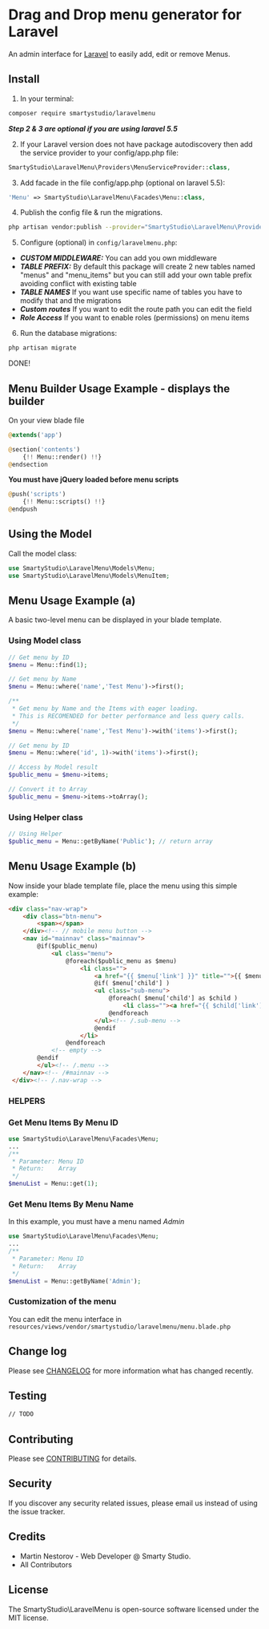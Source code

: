 # Drag and Drop menu generator for Laravel

An admin interface for [Laravel](https://laravel.com) to easily add, edit or remove Menus.

## Install

1. In your terminal:

```bash
composer require smartystudio/laravelmenu
```

**_Step 2 & 3 are optional if you are using laravel 5.5_**

2. If your Laravel version does not have package autodiscovery then add the service provider to your config/app.php file:

```php
SmartyStudio\LaravelMenu\Providers\MenuServiceProvider::class,
```

3. Add facade in the file config/app.php (optional on laravel 5.5):

```php
'Menu' => SmartyStudio\LaravelMenu\Facades\Menu::class,
```

4. Publish the config file & run the migrations.

```bash
php artisan vendor:publish --provider="SmartyStudio\LaravelMenu\Providers\MenuServiceProvider"
```

5. Configure (optional) in `config/laravelmenu.php`:

- **_CUSTOM MIDDLEWARE:_** You can add you own middleware
- **_TABLE PREFIX:_** By default this package will create 2 new tables named "menus" and "menu_items" but you can still add your own table prefix avoiding conflict with existing table
- **_TABLE NAMES_** If you want use specific name of tables you have to modify that and the migrations
- **_Custom routes_** If you want to edit the route path you can edit the field
- **_Role Access_** If you want to enable roles (permissions) on menu items

6. Run the database migrations:

```bash
php artisan migrate
```

DONE!

## Menu Builder Usage Example - displays the builder

On your view blade file

```php
@extends('app')

@section('contents')
    {!! Menu::render() !!}
@endsection
```

**You must have jQuery loaded before menu scripts**

```php
@push('scripts')
    {!! Menu::scripts() !!}
@endpush
```

## Using the Model

Call the model class:

```php
use SmartyStudio\LaravelMenu\Models\Menu;
use SmartyStudio\LaravelMenu\Models\MenuItem;
```

## Menu Usage Example (a)

A basic two-level menu can be displayed in your blade template.

### Using Model class

```php
// Get menu by ID
$menu = Menu::find(1);

// Get menu by Name
$menu = Menu::where('name','Test Menu')->first();

/**
 * Get menu by Name and the Items with eager loading.
 * This is RECOMENDED for better performance and less query calls.
 */
$menu = Menu::where('name','Test Menu')->with('items')->first();

// Get menu by ID
$menu = Menu::where('id', 1)->with('items')->first();

// Access by Model result
$public_menu = $menu->items;

// Convert it to Array
$public_menu = $menu->items->toArray();
```

### Using Helper class
```php
// Using Helper 
$public_menu = Menu::getByName('Public'); // return array
```

## Menu Usage Example (b)

Now inside your blade template file, place the menu using this simple example:

```html
<div class="nav-wrap">
    <div class="btn-menu">
        <span></span>
    </div><!-- // mobile menu button -->
    <nav id="mainnav" class="mainnav">
        @if($public_menu)
            <ul class="menu">
                @foreach($public_menu as $menu)
                    <li class="">
                        <a href="{{ $menu['link'] }}" title="">{{ $menu['label'] }}</a>
                        @if( $menu['child'] )
                        <ul class="sub-menu">
                            @foreach( $menu['child'] as $child )
                                <li class=""><a href="{{ $child['link'] }}" title="">{{ $child['label'] }}</a></li>
                            @endforeach
                        </ul><!-- /.sub-menu -->
                        @endif
                    </li>
                @endforeach
            <!-- empty -->
        @endif
        </ul><!-- /.menu -->
    </nav><!-- /#mainnav -->
 </div><!-- /.nav-wrap -->
```

### HELPERS

### Get Menu Items By Menu ID

```php
use SmartyStudio\LaravelMenu\Facades\Menu;
...
/**
 * Parameter: Menu ID
 * Return:    Array
 */
$menuList = Menu::get(1);
```

### Get Menu Items By Menu Name

In this example, you must have a menu named _Admin_

```php
use SmartyStudio\LaravelMenu\Facades\Menu;
...
/**
 * Parameter: Menu ID
 * Return:    Array
 */
$menuList = Menu::getByName('Admin');
```

### Customization of the menu

You can edit the menu interface in `resources/views/vendor/smartystudio/laravelmenu/menu.blade.php`

## Change log

Please see [CHANGELOG](CHANGELOG.md) for more information what has changed recently.

## Testing

``` bash
// TODO
```

## Contributing

Please see [CONTRIBUTING](CONTRIBUTING.md) for details.

## Security

If you discover any security related issues, please email us instead of using the issue tracker.

## Credits

- Martin Nestorov - Web Developer @ Smarty Studio.
- All Contributors

## License

The SmartyStudio\LaravelMenu is open-source software licensed under the MIT license.